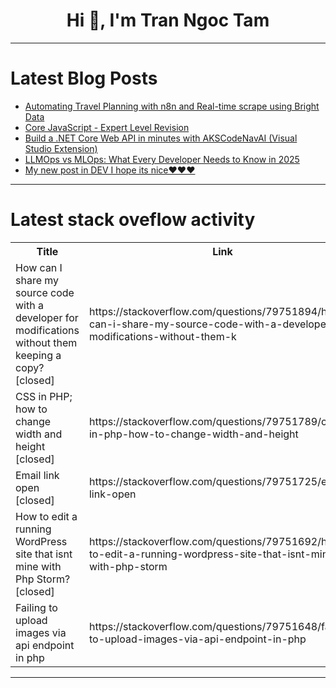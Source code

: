 <h1 align="center">Hi 👋, I'm Tran Ngoc Tam</h1>

---

# Latest Blog Posts 
<!-- BLOG-POST-LIST:START -->
- [Automating Travel Planning with n8n and Real-time scrape using Bright Data](https://dev.to/masud_ali_cc66779de0c2b2/automating-travel-planning-with-n8n-and-real-time-scrape-using-bright-data-2ao4)
- [Core JavaScript - Expert Level Revision](https://dev.to/anmshpndy/core-javascript-expert-level-revision-42a2)
- [Build a .NET Core Web API in minutes with AKSCodeNavAI &lpar;Visual Studio Extension&rpar;](https://dev.to/anup_kumar_51d4c4360384d4/build-a-net-core-web-api-in-minutes-with-akscodenavai-visual-studio-extension-3gok)
- [LLMOps vs MLOps: What Every Developer Needs to Know in 2025](https://dev.to/gangatharan_gurusamy_22fb/llmops-vs-mlops-what-every-developer-needs-to-know-in-2025-24k4)
- [My new post in DEV I hope its nice❤️❤️❤️](https://dev.to/mwaibindiete/my-new-post-in-dev-i-hope-its-nice-b84)
<!-- BLOG-POST-LIST:END -->

---

# Latest stack oveflow activity
<table>
  <tr><th>Title</th><th>Link</th></tr>
  <!-- STACKOVERFLOW:START --><tr><td>How can I share my source code with a developer for modifications without them keeping a copy? [closed]</td><td>https://stackoverflow.com/questions/79751894/how-can-i-share-my-source-code-with-a-developer-for-modifications-without-them-k</td></tr><tr><td>CSS in PHP; how to change width and height [closed]</td><td>https://stackoverflow.com/questions/79751789/css-in-php-how-to-change-width-and-height</td></tr><tr><td>Email link open [closed]</td><td>https://stackoverflow.com/questions/79751725/email-link-open</td></tr><tr><td>How to edit a running WordPress site that isnt mine with Php Storm? [closed]</td><td>https://stackoverflow.com/questions/79751692/how-to-edit-a-running-wordpress-site-that-isnt-mine-with-php-storm</td></tr><tr><td>Failing to upload images via api endpoint in php</td><td>https://stackoverflow.com/questions/79751648/failing-to-upload-images-via-api-endpoint-in-php</td></tr><!-- STACKOVERFLOW:END -->
</table>

---


